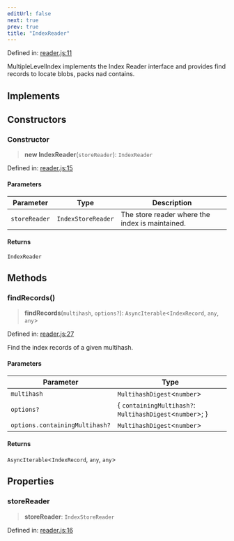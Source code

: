 ```yaml
---
editUrl: false
next: true
prev: true
title: "IndexReader"
---
```


Defined in: [reader.js:11](https://github.com/vasco-santos/hash-stream/blob/main/packages/index/src/reader.js#L11)

MultipleLevelIndex implements the Index Reader interface
and provides find records to locate blobs, packs nad contains.

## Implements

## Constructors

### Constructor

> **new IndexReader**(`storeReader`): `IndexReader`

Defined in: [reader.js:15](https://github.com/vasco-santos/hash-stream/blob/main/packages/index/src/reader.js#L15)

#### Parameters

| Parameter | Type | Description |
| ------ | ------ | ------ |
| `storeReader` | `IndexStoreReader` | The store reader where the index is maintained. |

#### Returns

`IndexReader`

## Methods

### findRecords()

> **findRecords**(`multihash`, `options?`): `AsyncIterable`\<`IndexRecord`, `any`, `any`\>

Defined in: [reader.js:27](https://github.com/vasco-santos/hash-stream/blob/main/packages/index/src/reader.js#L27)

Find the index records of a given multihash.

#### Parameters

| Parameter | Type |
| ------ | ------ |
| `multihash` | `MultihashDigest`\<`number`\> |
| `options?` | \{ `containingMultihash?`: `MultihashDigest`\<`number`\>; \} |
| `options.containingMultihash?` | `MultihashDigest`\<`number`\> |

#### Returns

`AsyncIterable`\<`IndexRecord`, `any`, `any`\>

## Properties

### storeReader

> **storeReader**: `IndexStoreReader`

Defined in: [reader.js:16](https://github.com/vasco-santos/hash-stream/blob/main/packages/index/src/reader.js#L16)
